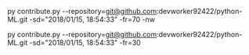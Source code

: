 py contribute.py --repository=git@github.com:devworker92422/python-ML.git -sd="2018/01/15, 18:54:33" -fr=70 -nw

py contribute.py --repository=git@github.com:devworker92422/python-ML.git -sd="2018/01/15, 18:54:33" -fr=30
